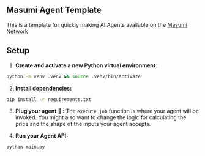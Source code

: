 ## Masumi Agent Template

This is a template for quickly making AI Agents available on the [Masumi Network](https://www.masumi.network/)

## Setup

1. **Create and activate a new Python virtual environment:**

```bash
python -m venv .venv && source .venv/bin/activate
```

2. **Install dependencies:**

```bash
pip install -r requirements.txt
```

3. **Plug your agent 🤖 :** The `execute_job` function is where your agent will be invoked. You might also want to change the logic for calculating the price and the shape of the inputs your agent accepts.

4. **Run your Agent API:** 

```bash
python main.py
```